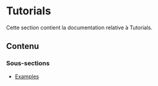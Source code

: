 # Tutorials

Cette section contient la documentation relative à Tutorials.

## Contenu


### Sous-sections

- [Examples](./examples/)
